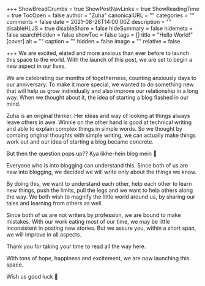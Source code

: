 +++
ShowBreadCrumbs = true
ShowPostNavLinks = true
ShowReadingTime = true
TocOpen = false
author = "Zuha"
canonicalURL = ""
categories = ""
comments = false
date = 2021-08-26T14:00:00Z
description = ""
disableHLJS = true
disableShare = false
hideSummary = false
hidemeta = false
searchHidden = false
showToc = false
tags = []
title = "Hello World!"
[cover]
alt = ""
caption = ""
hidden = false
image = ""
relative = false

+++
We are excited, elated and more anxious than ever before to launch this space to the world. With the launch of this post, we are set to begin a new aspect in our lives.

We are celebrating our months of togetherness, counting anxiously days to our anniversary. To make it more special, we wanted to do something new that will help us grow individually and also improve our relationship in a long way. When we thought about it, the idea of starting a blog flashed in our mind.

Zuha is an original thinker. Her ideas and way of looking at things always leave others in awe. Winnie on the other hand is good at technical writing and able to explain complex things in simple words. So we thought by combing original thoughts with simple writing, we can actually make things work out and our idea of starting a blog became concrete.

But then the question pops up?? Kya likhe-hein blog mein 🤔

Everyone who is into blogging can understand this. Since both of us are new into blogging, we decided we will write only about the things we know.

By doing this, we want to understand each other, help each other to learn new things, push the limits, pull the legs and we want to help others along the way. We both wish to magnify the little world around us, by sharing our tales and learning from others as well.

Since both of us are not writers by profession, we are bound to make mistakes. With our work eating most of our time, we may be little inconsistent in posting new stories. But we assure you, within a short span, we will improve in all aspects.

Thank you for taking your time to read all the way here.

With tons of hope, happiness and excitement, we are now launching this space.

Wish us good luck 🤞